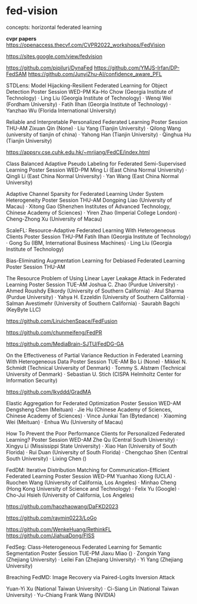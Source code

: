 # fed-vision

concepts: 
horizontal federated learning 


**cvpr papers**
https://openaccess.thecvf.com/CVPR2022_workshops/FedVision

https://sites.google.com/view/fedvision 


https://github.com/pipilurj/DynaFed
https://github.com/YMJS-Irfan/DP-FedSAM
https://github.com/JunyiZhu-AI/confidence_aware_PFL

STDLens: Model Hijacking-Resilient Federated Learning for Object Detection 
Poster Session WED-PM
Ka-Ho Chow (Georgia Institute of Technology) · Ling Liu (Georgia Institute of Technology) · Wenqi Wei (Fordham University) · Fatih Ilhan (Georgia Institute of Technology) · Yanzhao Wu (Florida International University)

Reliable and Interpretable Personalized Federated Learning 
Poster Session THU-AM
Zixuan Qin (None) · Liu Yang (Tianjin University) · Qilong Wang (university of tianjin of china) · Yahong Han (Tianjin University) · Qinghua Hu (Tianjin University) 

https://appsrv.cse.cuhk.edu.hk/~mrjiang/FedCE/index.html


Class Balanced Adaptive Pseudo Labeling for Federated Semi-Supervised Learning
Poster Session WED-PM
Ming Li (East China Normal University) · Qingli Li (East China Normal University) · Yan Wang (East China Normal University) 

Adaptive Channel Sparsity for Federated Learning Under System Heterogeneity
Poster Session THU-AM
Dongping Liao (University of Macau) · Xitong Gao (Shenzhen Institutes of Advanced Technology, Chinese Academy of Sciences) · Yiren Zhao (Imperial College London) · Cheng-Zhong Xu (University of Macau) 

ScaleFL: Resource-Adaptive Federated Learning With Heterogeneous Clients 
Poster Session THU-PM
Fatih Ilhan (Georgia Institute of Technology) · Gong Su (IBM, International Business Machines) · Ling Liu (Georgia Institute of Technology) 


Bias-Eliminating Augmentation Learning for Debiased Federated Learning 
Poster Session THU-AM


The Resource Problem of Using Linear Layer Leakage Attack in Federated Learning 
Poster Session TUE-AM
Joshua C. Zhao (Purdue University) · Ahmed Roushdy Elkordy (University of Southern California) · Atul Sharma (Purdue University) · Yahya H. Ezzeldin (University of Southern California) · Salman Avestimehr (University of Southern California) · Saurabh Bagchi (KeyByte LLC) 

https://github.com/LiruichenSpace/FedFusion

https://github.com/chunmeifeng/FedPR

https://github.com/MediaBrain-SJTU/FedDG-GA

On the Effectiveness of Partial Variance Reduction in Federated Learning With Heterogeneous Data 
Poster Session TUE-AM
Bo Li (None) · Mikkel N. Schmidt (Technical University of Denmark) · Tommy S. Alstrøm (Technical University of Denmark) · Sebastian U. Stich (CISPA Helmholtz Center for Information Security) 

https://github.com/lkyddd/GradMA

Elastic Aggregation for Federated Optimization 
Poster Session WED-AM
Dengsheng Chen (Meituan) · Jie Hu (Chinese Academy of Sciences, Chinese Academy of Sciences) · Vince Junkai Tan (Bytedance) · Xiaoming Wei (Meituan) · Enhua Wu (University of Macau) 

How To Prevent the Poor Performance Clients for Personalized Federated Learning? 
Poster Session WED-AM
Zhe Qu (Central South University) · Xingyu Li (Mississippi State University) · Xiao Han (University of South Florida) · Rui Duan (University of South Florida) · Chengchao Shen (Central South University) · Lixing Chen () 

FedDM: Iterative Distribution Matching for Communication-Efficient Federated Learning 
Poster Session WED-PM
Yuanhao Xiong (UCLA) · Ruochen Wang (University of California, Los Angeles) · Minhao Cheng (Hong Kong University of Science and Technology) · Felix Yu (Google) · Cho-Jui Hsieh (University of California, Los Angeles) 

https://github.com/haozhaowang/DaFKD2023

https://github.com/raymin0223/LoGo

https://github.com/WenkeHuang/RethinkFL
https://github.com/JiahuaDong/FISS

FedSeg: Class-Heterogeneous Federated Learning for Semantic Segmentation 
Poster Session TUE-PM
Jiaxu Miao () · Zongxin Yang (Zhejiang University) · Leilei Fan (Zhejiang University) · Yi Yang (Zhejiang University) 

Breaching FedMD: Image Recovery via Paired-Logits Inversion Attack




Yuan-Yi Xu (National Taiwan University) · Ci-Siang Lin (National Taiwan University) · Yu-Chiang Frank Wang (NVIDIA) 
